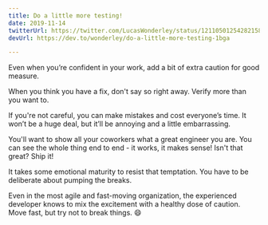 ```yaml
---
title: Do a little more testing!
date: 2019-11-14
twitterUrl: https://twitter.com/LucasWonderley/status/1211050125428215809
devUrl: https://dev.to/wonderley/do-a-little-more-testing-1bga

---
```

Even when you’re confident in your work, add a bit of extra caution for good measure.

When you think you have a fix, don't say so right away. Verify more than you want to.

If you're not careful, you can make mistakes and cost everyone’s time. It won’t be a huge deal, but it’ll be annoying and a little embarrassing.

You'll want to show all your coworkers what a great engineer you are. You can see the whole thing end to end - it works, it makes sense! Isn't that great? Ship it!

It takes some emotional maturity to resist that temptation. You have to be deliberate about pumping the breaks.

Even in the most agile and fast-moving organization, the experienced developer knows to mix the excitement with a healthy dose of caution. Move fast, but try not to break things. 😄